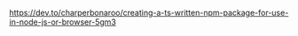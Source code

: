 https://dev.to/charperbonaroo/creating-a-ts-written-npm-package-for-use-in-node-js-or-browser-5gm3


